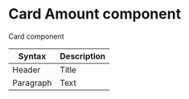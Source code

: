 # Card Amount component
Card component

| Syntax | Description |
| ----------- | ----------- |
| Header | Title |
| Paragraph | Text |
